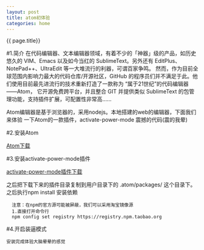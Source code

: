 ```yaml
---
layout: post
title: atom初体验
categories: home
---
```

{{ page.title}}


#1.简介
在代码编辑器、文本编辑器领域，有着不少的「神器」级的产品，如历史悠久的
VIM、Emacs 以及如今当红的 SublimeText。另外还有
EditPlus、NotePad++、UltraEdit 等一大堆流行的利器，可谓百家争鸣。
然而，作为目前全球范围内影响力最大的代码仓库/开源社区，GitHub
的程序员们并不满足于此。他们使用目前最先进流行的技术重新打造了一款称为
“属于21世纪”的代码编辑器——Atom， 它开源免费跨平台，并且整合 GIT
并提供类似 SublimeText 的包管理功能，支持插件扩展，可配置性非常高……

Atom编辑器是基于浏览器的，采用nodejs。本地搭建的web的编辑器，下面我们来体验
一下Atom的一款插件，activate-power-mode 震撼的代码(震的我晕)

#2.安装Atom

[Atom下载](http://www.iplaysoft.com/atom-editor.html)

#3.安装activate-power-mode插件

[activate-power-mode插件下载](https://github.com/JoelBesada/activate-power-mode)

之后把下载下来的插件目录复制到用户目录下的 .atom/packages/ 这个目录下。之后执行npm install 安装依赖


      注意：在npm的官方源可能被屏蔽，我们可以采用淘宝镜像源
      1.直接打开命令行
      npm config set registry https://registry.npm.taobao.org

#4.开启装逼模式

    安装完成体验大脑晕晕的感觉
